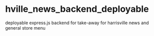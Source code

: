 # hville_news_backend_deployable
deployable express.js backend for take-away for harrisville news and general store menu
